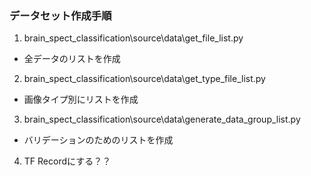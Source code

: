 ### データセット作成手順

1. brain_spect_classification\source\data\get_file_list.py

- 全データのリストを作成

2. brain_spect_classification\source\data\get_type_file_list.py

- 画像タイプ別にリストを作成

3. brain_spect_classification\source\data\generate_data_group_list.py

- バリデーションのためのリストを作成

4. TF Recordにする？？
